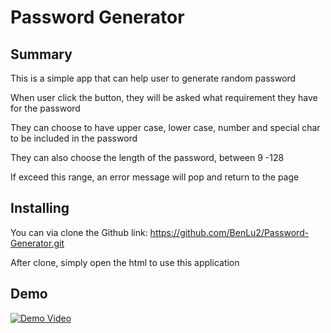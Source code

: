 # Password Generator

## Summary

This is a simple app that can help user to generate random password

When user click the button, they will be asked what requirement they have for the password

They can choose to have upper case, lower case, number and special char to be included in the password

They can also choose the length of the password, between 9 -128

If exceed this range, an error message will pop and return to the page


## Installing

You can via clone the Github link: https://github.com/BenLu2/Password-Generator.git

After clone, simply open the html to use this application 

## Demo

[![Demo Video](http://img.youtube.com/vi/bWc0j1i6ex4/0.jpg)](http://www.youtube.com/watch?v=bWc0j1i6ex4)
